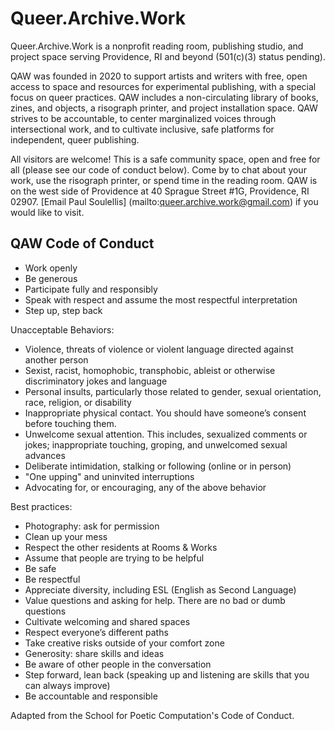 # Queer.Archive.Work

Queer.Archive.Work is a nonprofit reading room, publishing studio, and project space serving Providence, RI and beyond (501(c)(3) status pending).

QAW was founded in 2020 to support artists and writers with free, open access to space and resources for experimental publishing, with a special focus on queer practices. QAW includes a non-circulating library of books, zines, and objects, a risograph printer, and project installation space. QAW strives to be accountable, to center marginalized voices through intersectional work, and to cultivate inclusive, safe platforms for independent, queer publishing.

All visitors are welcome! This is a safe community space, open and free for all (please see our code of conduct below). Come by to chat about your work, use the risograph printer, or spend time in the reading room. QAW is on the west side of Providence at 40 Sprague Street #1G, Providence, RI 02907. [Email Paul Soulellis] (mailto:queer.archive.work@gmail.com) if you would like to visit.

## QAW Code of Conduct

* Work openly
* Be generous
* Participate fully and responsibly
* Speak with respect and assume the most respectful interpretation
* Step up, step back

Unacceptable Behaviors:

* Violence, threats of violence or violent language directed against another person
* Sexist, racist, homophobic, transphobic, ableist or otherwise discriminatory jokes and language
* Personal insults, particularly those related to gender, sexual orientation, race, religion, or disability
* Inappropriate physical contact. You should have someone’s consent before touching them.
* Unwelcome sexual attention. This includes, sexualized comments or jokes; inappropriate touching, groping, and unwelcomed sexual advances
* Deliberate intimidation, stalking or following (online or in person)
* "One upping" and uninvited interruptions 
* Advocating for, or encouraging, any of the above behavior

Best practices:

* Photography: ask for permission
* Clean up your mess 
* Respect the other residents at Rooms & Works
* Assume that people are trying to be helpful
* Be safe 
* Be respectful
* Appreciate diversity, including ESL (English as Second Language)
* Value questions and asking for help. There are no bad or dumb questions
* Cultivate welcoming and shared spaces
* Respect everyone’s different paths
* Take creative risks outside of your comfort zone
* Generosity: share skills and ideas
* Be aware of other people in the conversation
* Step forward, lean back (speaking up and listening are skills that you can always improve)
* Be accountable and responsible

Adapted from the School for Poetic Computation's Code of Conduct.
